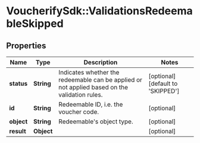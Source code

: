 # VoucherifySdk::ValidationsRedeemableSkipped

## Properties

| Name | Type | Description | Notes |
| ---- | ---- | ----------- | ----- |
| **status** | **String** | Indicates whether the redeemable can be applied or not applied based on the validation rules. | [optional][default to &#39;SKIPPED&#39;] |
| **id** | **String** | Redeemable ID, i.e. the voucher code. | [optional] |
| **object** | **String** | Redeemable&#39;s object type. | [optional] |
| **result** | **Object** |  | [optional] |

